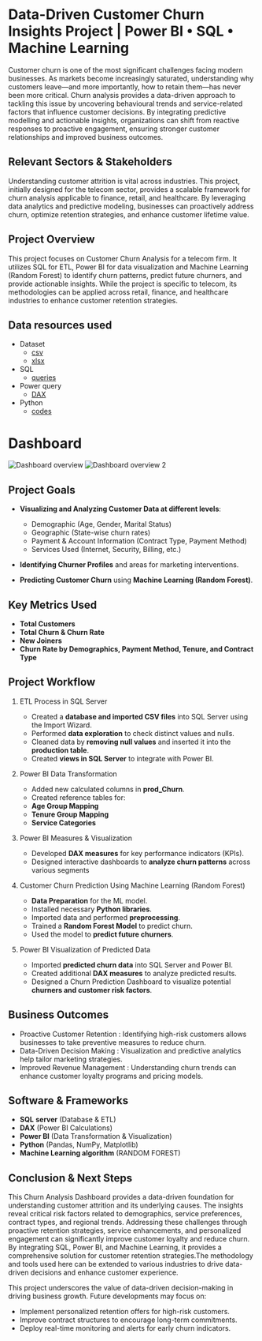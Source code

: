 # Data-Driven Customer Churn Insights Project | Power BI • SQL • Machine Learning
Customer churn is one of the most significant challenges facing modern businesses. As markets become increasingly saturated, understanding why customers leave—and more importantly, how to retain them—has never been more critical. Churn analysis provides a data-driven approach to tackling this issue by uncovering behavioural trends and service-related factors that influence customer decisions. By integrating predictive modelling and actionable insights, organizations can shift from reactive responses to proactive engagement, ensuring stronger customer relationships and improved business outcomes.

## Relevant Sectors & Stakeholders
Understanding customer attrition is vital across industries. This project, initially designed for the telecom sector, provides a scalable framework for churn analysis applicable to finance, retail, and healthcare. By leveraging data analytics and predictive modeling, businesses can proactively address churn, optimize retention strategies, and enhance customer lifetime value.
 
## Project Overview
This project focuses on Customer Churn Analysis for a telecom firm. It utilizes SQL for ETL, Power BI for data visualization and Machine Learning (Random Forest) to identify churn patterns, predict future churners, and provide actionable insights. While the project is specific to telecom, its methodologies can be applied across retail, finance, and healthcare industries to enhance customer retention strategies.
 
## Data resources used
- Dataset
  - <a href="https://github.com/Shakeel-Data/Churn-prediction-Dashboard/blob/main/Customer%20data.csv">csv</a>
  - <a href="https://github.com/Shakeel-Data/Churn-prediction-Dashboard/blob/main/Prediction%20data.xlsx">xlsx</a>
- SQL
  - <a href="https://github.com/Shakeel-Data/Churn-prediction-Dashboard/blob/main/SQL%20queries.docx">queries</a>
- Power query
  - <a href="https://github.com/Shakeel-Data/Churn-prediction-Dashboard/blob/main/Power%20Query%20Transformation%20and%20Measures">DAX</a>
- Python
  - <a href="https://github.com/Shakeel-Data/Churn-prediction-Dashboard/blob/main/Python%20Codes%20for%20Machine%20learning%20-%20Random%20Forest.docx">codes</a>

# Dashboard
![Dashboard overview ](https://github.com/user-attachments/assets/6f467caa-e353-479c-a5b3-85beb3499fa3)
![Dashboard overview 2](https://github.com/user-attachments/assets/8de9bb5e-a779-4fe7-96a3-54215076590e)

## Project Goals
- **Visualizing and Analyzing Customer Data at different levels**:
  -	Demographic (Age, Gender, Marital Status)
  -	Geographic (State-wise churn rates)
  -	Payment & Account Information (Contract Type, Payment Method)
  -	Services Used (Internet, Security, Billing, etc.)

-  **Identifying Churner Profiles** and areas for marketing interventions.
   
-  **Predicting Customer Churn** using **Machine Learning (Random Forest)**.

## Key Metrics Used
   -	**Total Customers**
   -	**Total Churn & Churn Rate**
   -	**New Joiners**
   -	**Churn Rate by Demographics, Payment Method, Tenure, and Contract Type**

## Project Workflow
1. ETL Process in SQL Server
   -	Created a **database and imported CSV files** into SQL Server using the Import Wizard.
   -	Performed **data exploration** to check distinct values and nulls.
   -	Cleaned data by **removing null values** and inserted it into the **production table**.
   -	Created **views in SQL Server** to integrate with Power BI.

2. Power BI Data Transformation
   -  Added new calculated columns in **prod_Churn**.
   -	Created reference tables for:
      -	**Age Group Mapping**
      -	**Tenure Group Mapping**
      -	**Service Categories**

3. Power BI Measures & Visualization
   -	Developed **DAX measures** for key performance indicators (KPIs).
   -	Designed interactive dashboards to **analyze churn patterns** across various segments

4. Customer Churn Prediction Using Machine Learning (Random Forest)
   -	**Data Preparation** for the ML model.
   -	Installed necessary **Python libraries**.
   -	Imported data and performed **preprocessing**.
   -	Trained a **Random Forest Model** to predict churn.
   -	Used the model to **predict future churners**.
  
5. Power BI Visualization of Predicted Data
   -	Imported **predicted churn data** into SQL Server and Power BI.
   -	Created additional **DAX measures** to analyze predicted results.
   -	Designed a Churn Prediction Dashboard to visualize potential **churners and customer risk factors**.

## Business Outcomes
   -	Proactive Customer Retention : Identifying high-risk customers allows businesses to take preventive measures to reduce churn.
   -	Data-Driven Decision Making  : Visualization and predictive analytics help tailor marketing strategies.
   -	Improved Revenue Management  : Understanding churn trends can enhance customer loyalty programs and pricing models.

## Software & Frameworks
   *	**SQL** **server** (Database & ETL)
   * **DAX** (Power BI Calculations)
   *	**Power BI** (Data Transformation & Visualization)
   *	**Python** (Pandas, NumPy, Matplotlib) 
   *	**Machine Learning algorithm** (RANDOM FOREST)

## Conclusion & Next Steps
This Churn Analysis Dashboard provides a data-driven foundation for understanding customer attrition and its underlying causes. The insights reveal critical risk factors related to demographics, service preferences, contract types, and regional trends. Addressing these challenges through proactive retention strategies, service enhancements, and personalized engagement can significantly improve customer loyalty and reduce churn. By integrating SQL, Power BI, and Machine Learning, it provides a comprehensive solution for customer retention strategies.The methodology and tools used here can be extended to various industries to drive data-driven decisions and enhance customer experience.

This project underscores the value of data-driven decision-making in driving business growth. Future developments may focus on:
  -	Implement personalized retention offers for high-risk customers.
  -	Improve contract structures to encourage long-term commitments.
  -	Deploy real-time monitoring and alerts for early churn indicators.






   






